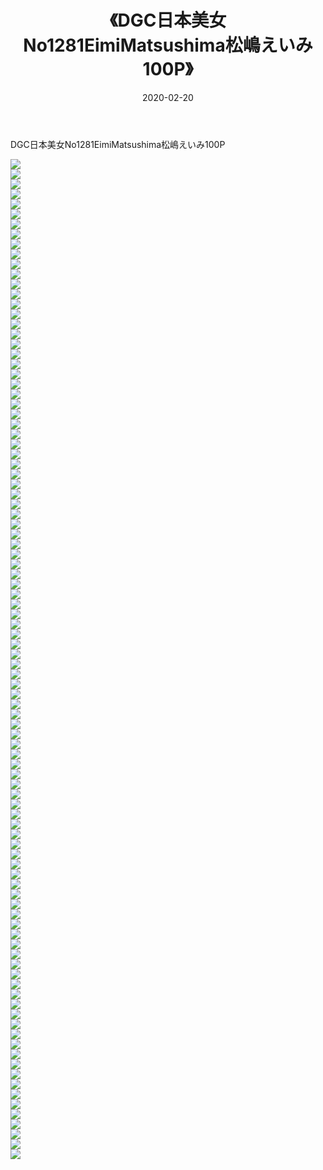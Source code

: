 ﻿---
layout: post
title:  《DGC日本美女No1281EimiMatsushima松嶋えいみ100P》
date:   2020-02-20
img: http://pic.660000.xyz/1:/性感/2020/DGC日本美女No1281EimiMatsushima松嶋えいみ100P/000.jpg
categories: [美女, 清纯, 唯美]
---

DGC日本美女No1281EimiMatsushima松嶋えいみ100P

  ![](http://pic.660000.xyz/1:/性感/2020/DGC日本美女No1281EimiMatsushima松嶋えいみ100P/001.jpg) <br> ![](http://pic.660000.xyz/1:/性感/2020/DGC日本美女No1281EimiMatsushima松嶋えいみ100P/002.jpg) <br> ![](http://pic.660000.xyz/1:/性感/2020/DGC日本美女No1281EimiMatsushima松嶋えいみ100P/003.jpg) <br> ![](http://pic.660000.xyz/1:/性感/2020/DGC日本美女No1281EimiMatsushima松嶋えいみ100P/004.jpg) <br> ![](http://pic.660000.xyz/1:/性感/2020/DGC日本美女No1281EimiMatsushima松嶋えいみ100P/005.jpg) <br> ![](http://pic.660000.xyz/1:/性感/2020/DGC日本美女No1281EimiMatsushima松嶋えいみ100P/006.jpg) <br> ![](http://pic.660000.xyz/1:/性感/2020/DGC日本美女No1281EimiMatsushima松嶋えいみ100P/007.jpg) <br> ![](http://pic.660000.xyz/1:/性感/2020/DGC日本美女No1281EimiMatsushima松嶋えいみ100P/008.jpg) <br> ![](http://pic.660000.xyz/1:/性感/2020/DGC日本美女No1281EimiMatsushima松嶋えいみ100P/009.jpg) <br> ![](http://pic.660000.xyz/1:/性感/2020/DGC日本美女No1281EimiMatsushima松嶋えいみ100P/010.jpg) <br> ![](http://pic.660000.xyz/1:/性感/2020/DGC日本美女No1281EimiMatsushima松嶋えいみ100P/011.jpg) <br> ![](http://pic.660000.xyz/1:/性感/2020/DGC日本美女No1281EimiMatsushima松嶋えいみ100P/012.jpg) <br> ![](http://pic.660000.xyz/1:/性感/2020/DGC日本美女No1281EimiMatsushima松嶋えいみ100P/013.jpg) <br> ![](http://pic.660000.xyz/1:/性感/2020/DGC日本美女No1281EimiMatsushima松嶋えいみ100P/014.jpg) <br> ![](http://pic.660000.xyz/1:/性感/2020/DGC日本美女No1281EimiMatsushima松嶋えいみ100P/015.jpg) <br> ![](http://pic.660000.xyz/1:/性感/2020/DGC日本美女No1281EimiMatsushima松嶋えいみ100P/016.jpg) <br> ![](http://pic.660000.xyz/1:/性感/2020/DGC日本美女No1281EimiMatsushima松嶋えいみ100P/017.jpg) <br> ![](http://pic.660000.xyz/1:/性感/2020/DGC日本美女No1281EimiMatsushima松嶋えいみ100P/018.jpg) <br> ![](http://pic.660000.xyz/1:/性感/2020/DGC日本美女No1281EimiMatsushima松嶋えいみ100P/019.jpg) <br> ![](http://pic.660000.xyz/1:/性感/2020/DGC日本美女No1281EimiMatsushima松嶋えいみ100P/020.jpg) <br> ![](http://pic.660000.xyz/1:/性感/2020/DGC日本美女No1281EimiMatsushima松嶋えいみ100P/021.jpg) <br> ![](http://pic.660000.xyz/1:/性感/2020/DGC日本美女No1281EimiMatsushima松嶋えいみ100P/022.jpg) <br> ![](http://pic.660000.xyz/1:/性感/2020/DGC日本美女No1281EimiMatsushima松嶋えいみ100P/023.jpg) <br> ![](http://pic.660000.xyz/1:/性感/2020/DGC日本美女No1281EimiMatsushima松嶋えいみ100P/024.jpg) <br> ![](http://pic.660000.xyz/1:/性感/2020/DGC日本美女No1281EimiMatsushima松嶋えいみ100P/025.jpg) <br> ![](http://pic.660000.xyz/1:/性感/2020/DGC日本美女No1281EimiMatsushima松嶋えいみ100P/026.jpg) <br> ![](http://pic.660000.xyz/1:/性感/2020/DGC日本美女No1281EimiMatsushima松嶋えいみ100P/027.jpg) <br> ![](http://pic.660000.xyz/1:/性感/2020/DGC日本美女No1281EimiMatsushima松嶋えいみ100P/028.jpg) <br> ![](http://pic.660000.xyz/1:/性感/2020/DGC日本美女No1281EimiMatsushima松嶋えいみ100P/029.jpg) <br> ![](http://pic.660000.xyz/1:/性感/2020/DGC日本美女No1281EimiMatsushima松嶋えいみ100P/030.jpg) <br> ![](http://pic.660000.xyz/1:/性感/2020/DGC日本美女No1281EimiMatsushima松嶋えいみ100P/031.jpg) <br> ![](http://pic.660000.xyz/1:/性感/2020/DGC日本美女No1281EimiMatsushima松嶋えいみ100P/032.jpg) <br> ![](http://pic.660000.xyz/1:/性感/2020/DGC日本美女No1281EimiMatsushima松嶋えいみ100P/033.jpg) <br> ![](http://pic.660000.xyz/1:/性感/2020/DGC日本美女No1281EimiMatsushima松嶋えいみ100P/034.jpg) <br> ![](http://pic.660000.xyz/1:/性感/2020/DGC日本美女No1281EimiMatsushima松嶋えいみ100P/035.jpg) <br> ![](http://pic.660000.xyz/1:/性感/2020/DGC日本美女No1281EimiMatsushima松嶋えいみ100P/036.jpg) <br> ![](http://pic.660000.xyz/1:/性感/2020/DGC日本美女No1281EimiMatsushima松嶋えいみ100P/037.jpg) <br> ![](http://pic.660000.xyz/1:/性感/2020/DGC日本美女No1281EimiMatsushima松嶋えいみ100P/038.jpg) <br> ![](http://pic.660000.xyz/1:/性感/2020/DGC日本美女No1281EimiMatsushima松嶋えいみ100P/039.jpg) <br> ![](http://pic.660000.xyz/1:/性感/2020/DGC日本美女No1281EimiMatsushima松嶋えいみ100P/040.jpg) <br> ![](http://pic.660000.xyz/1:/性感/2020/DGC日本美女No1281EimiMatsushima松嶋えいみ100P/041.jpg) <br> ![](http://pic.660000.xyz/1:/性感/2020/DGC日本美女No1281EimiMatsushima松嶋えいみ100P/042.jpg) <br> ![](http://pic.660000.xyz/1:/性感/2020/DGC日本美女No1281EimiMatsushima松嶋えいみ100P/043.jpg) <br> ![](http://pic.660000.xyz/1:/性感/2020/DGC日本美女No1281EimiMatsushima松嶋えいみ100P/044.jpg) <br> ![](http://pic.660000.xyz/1:/性感/2020/DGC日本美女No1281EimiMatsushima松嶋えいみ100P/045.jpg) <br> ![](http://pic.660000.xyz/1:/性感/2020/DGC日本美女No1281EimiMatsushima松嶋えいみ100P/046.jpg) <br> ![](http://pic.660000.xyz/1:/性感/2020/DGC日本美女No1281EimiMatsushima松嶋えいみ100P/047.jpg) <br> ![](http://pic.660000.xyz/1:/性感/2020/DGC日本美女No1281EimiMatsushima松嶋えいみ100P/048.jpg) <br> ![](http://pic.660000.xyz/1:/性感/2020/DGC日本美女No1281EimiMatsushima松嶋えいみ100P/049.jpg) <br> ![](http://pic.660000.xyz/1:/性感/2020/DGC日本美女No1281EimiMatsushima松嶋えいみ100P/050.jpg) <br> ![](http://pic.660000.xyz/1:/性感/2020/DGC日本美女No1281EimiMatsushima松嶋えいみ100P/051.jpg) <br> ![](http://pic.660000.xyz/1:/性感/2020/DGC日本美女No1281EimiMatsushima松嶋えいみ100P/052.jpg) <br> ![](http://pic.660000.xyz/1:/性感/2020/DGC日本美女No1281EimiMatsushima松嶋えいみ100P/053.jpg) <br> ![](http://pic.660000.xyz/1:/性感/2020/DGC日本美女No1281EimiMatsushima松嶋えいみ100P/054.jpg) <br> ![](http://pic.660000.xyz/1:/性感/2020/DGC日本美女No1281EimiMatsushima松嶋えいみ100P/055.jpg) <br> ![](http://pic.660000.xyz/1:/性感/2020/DGC日本美女No1281EimiMatsushima松嶋えいみ100P/056.jpg) <br> ![](http://pic.660000.xyz/1:/性感/2020/DGC日本美女No1281EimiMatsushima松嶋えいみ100P/057.jpg) <br> ![](http://pic.660000.xyz/1:/性感/2020/DGC日本美女No1281EimiMatsushima松嶋えいみ100P/058.jpg) <br> ![](http://pic.660000.xyz/1:/性感/2020/DGC日本美女No1281EimiMatsushima松嶋えいみ100P/059.jpg) <br> ![](http://pic.660000.xyz/1:/性感/2020/DGC日本美女No1281EimiMatsushima松嶋えいみ100P/060.jpg) <br> ![](http://pic.660000.xyz/1:/性感/2020/DGC日本美女No1281EimiMatsushima松嶋えいみ100P/061.jpg) <br> ![](http://pic.660000.xyz/1:/性感/2020/DGC日本美女No1281EimiMatsushima松嶋えいみ100P/062.jpg) <br> ![](http://pic.660000.xyz/1:/性感/2020/DGC日本美女No1281EimiMatsushima松嶋えいみ100P/063.jpg) <br> ![](http://pic.660000.xyz/1:/性感/2020/DGC日本美女No1281EimiMatsushima松嶋えいみ100P/064.jpg) <br> ![](http://pic.660000.xyz/1:/性感/2020/DGC日本美女No1281EimiMatsushima松嶋えいみ100P/065.jpg) <br> ![](http://pic.660000.xyz/1:/性感/2020/DGC日本美女No1281EimiMatsushima松嶋えいみ100P/066.jpg) <br> ![](http://pic.660000.xyz/1:/性感/2020/DGC日本美女No1281EimiMatsushima松嶋えいみ100P/067.jpg) <br> ![](http://pic.660000.xyz/1:/性感/2020/DGC日本美女No1281EimiMatsushima松嶋えいみ100P/068.jpg) <br> ![](http://pic.660000.xyz/1:/性感/2020/DGC日本美女No1281EimiMatsushima松嶋えいみ100P/069.jpg) <br> ![](http://pic.660000.xyz/1:/性感/2020/DGC日本美女No1281EimiMatsushima松嶋えいみ100P/070.jpg) <br> ![](http://pic.660000.xyz/1:/性感/2020/DGC日本美女No1281EimiMatsushima松嶋えいみ100P/071.jpg) <br> ![](http://pic.660000.xyz/1:/性感/2020/DGC日本美女No1281EimiMatsushima松嶋えいみ100P/072.jpg) <br> ![](http://pic.660000.xyz/1:/性感/2020/DGC日本美女No1281EimiMatsushima松嶋えいみ100P/073.jpg) <br> ![](http://pic.660000.xyz/1:/性感/2020/DGC日本美女No1281EimiMatsushima松嶋えいみ100P/074.jpg) <br> ![](http://pic.660000.xyz/1:/性感/2020/DGC日本美女No1281EimiMatsushima松嶋えいみ100P/075.jpg) <br> ![](http://pic.660000.xyz/1:/性感/2020/DGC日本美女No1281EimiMatsushima松嶋えいみ100P/076.jpg) <br> ![](http://pic.660000.xyz/1:/性感/2020/DGC日本美女No1281EimiMatsushima松嶋えいみ100P/077.jpg) <br> ![](http://pic.660000.xyz/1:/性感/2020/DGC日本美女No1281EimiMatsushima松嶋えいみ100P/078.jpg) <br> ![](http://pic.660000.xyz/1:/性感/2020/DGC日本美女No1281EimiMatsushima松嶋えいみ100P/079.jpg) <br> ![](http://pic.660000.xyz/1:/性感/2020/DGC日本美女No1281EimiMatsushima松嶋えいみ100P/080.jpg) <br> ![](http://pic.660000.xyz/1:/性感/2020/DGC日本美女No1281EimiMatsushima松嶋えいみ100P/081.jpg) <br> ![](http://pic.660000.xyz/1:/性感/2020/DGC日本美女No1281EimiMatsushima松嶋えいみ100P/082.jpg) <br> ![](http://pic.660000.xyz/1:/性感/2020/DGC日本美女No1281EimiMatsushima松嶋えいみ100P/083.jpg) <br> ![](http://pic.660000.xyz/1:/性感/2020/DGC日本美女No1281EimiMatsushima松嶋えいみ100P/084.jpg) <br> ![](http://pic.660000.xyz/1:/性感/2020/DGC日本美女No1281EimiMatsushima松嶋えいみ100P/085.jpg) <br> ![](http://pic.660000.xyz/1:/性感/2020/DGC日本美女No1281EimiMatsushima松嶋えいみ100P/086.jpg) <br> ![](http://pic.660000.xyz/1:/性感/2020/DGC日本美女No1281EimiMatsushima松嶋えいみ100P/087.jpg) <br> ![](http://pic.660000.xyz/1:/性感/2020/DGC日本美女No1281EimiMatsushima松嶋えいみ100P/088.jpg) <br> ![](http://pic.660000.xyz/1:/性感/2020/DGC日本美女No1281EimiMatsushima松嶋えいみ100P/089.jpg) <br> ![](http://pic.660000.xyz/1:/性感/2020/DGC日本美女No1281EimiMatsushima松嶋えいみ100P/090.jpg) <br> ![](http://pic.660000.xyz/1:/性感/2020/DGC日本美女No1281EimiMatsushima松嶋えいみ100P/091.jpg) <br> ![](http://pic.660000.xyz/1:/性感/2020/DGC日本美女No1281EimiMatsushima松嶋えいみ100P/092.jpg) <br> ![](http://pic.660000.xyz/1:/性感/2020/DGC日本美女No1281EimiMatsushima松嶋えいみ100P/093.jpg) <br> ![](http://pic.660000.xyz/1:/性感/2020/DGC日本美女No1281EimiMatsushima松嶋えいみ100P/094.jpg) <br> ![](http://pic.660000.xyz/1:/性感/2020/DGC日本美女No1281EimiMatsushima松嶋えいみ100P/095.jpg) <br> ![](http://pic.660000.xyz/1:/性感/2020/DGC日本美女No1281EimiMatsushima松嶋えいみ100P/096.jpg) <br> ![](http://pic.660000.xyz/1:/性感/2020/DGC日本美女No1281EimiMatsushima松嶋えいみ100P/097.jpg) <br> ![](http://pic.660000.xyz/1:/性感/2020/DGC日本美女No1281EimiMatsushima松嶋えいみ100P/098.jpg) <br> ![](http://pic.660000.xyz/1:/性感/2020/DGC日本美女No1281EimiMatsushima松嶋えいみ100P/099.jpg) <br> ![](http://pic.660000.xyz/1:/性感/2020/DGC日本美女No1281EimiMatsushima松嶋えいみ100P/100.jpg) <br>